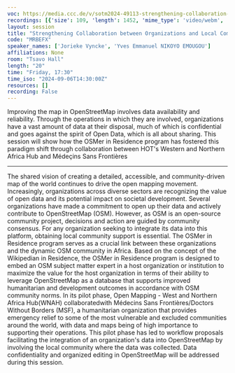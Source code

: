 ```yaml
---
voc: https://media.ccc.de/v/sotm2024-49113-strengthening-collaboration-between-organizations-and-local-communities-in-west-africa-through-the-osmer-in-residence-program
recordings: [{'size': 109, 'length': 1452, 'mime_type': 'video/webm', 'language': 'eng', 'filename': 'sotm2024-49113-eng-Strengthening_Collaboration_between_Organizations_and_Local_Communities_in_West_Africa_Through_the_OSMer_in_Residence_Program_webm-hd.webm', 'state': 'new', 'folder': 'webm-hd', 'high_quality': True, 'width': 1920, 'height': 1080, 'updated_at': '2024-11-12T20:10:47.082+01:00', 'recording_url': 'https://cdn.media.ccc.de/events/sotm/2024/webm-hd/sotm2024-49113-eng-Strengthening_Collaboration_between_Organizations_and_Local_Communities_in_West_Africa_Through_the_OSMer_in_Residence_Program_webm-hd.webm', 'url': 'https://api.media.ccc.de/public/recordings/81410', 'event_url': 'https://api.media.ccc.de/public/events/a355ff1c-57e5-5199-a88f-e2619e4eef55', 'conference_url': 'https://api.media.ccc.de/public/conferences/sotm2024'}, {'size': 57, 'length': 1452, 'mime_type': 'video/webm', 'language': 'eng', 'filename': 'sotm2024-49113-eng-Strengthening_Collaboration_between_Organizations_and_Local_Communities_in_West_Africa_Through_the_OSMer_in_Residence_Program_webm-sd.webm', 'state': 'new', 'folder': 'webm-sd', 'high_quality': False, 'width': 720, 'height': 576, 'updated_at': '2024-11-12T19:42:55.797+01:00', 'recording_url': 'https://cdn.media.ccc.de/events/sotm/2024/webm-sd/sotm2024-49113-eng-Strengthening_Collaboration_between_Organizations_and_Local_Communities_in_West_Africa_Through_the_OSMer_in_Residence_Program_webm-sd.webm', 'url': 'https://api.media.ccc.de/public/recordings/81406', 'event_url': 'https://api.media.ccc.de/public/events/a355ff1c-57e5-5199-a88f-e2619e4eef55', 'conference_url': 'https://api.media.ccc.de/public/conferences/sotm2024'}, {'size': 22, 'length': 1452, 'mime_type': 'audio/mpeg', 'language': 'eng', 'filename': 'sotm2024-49113-eng-Strengthening_Collaboration_between_Organizations_and_Local_Communities_in_West_Africa_Through_the_OSMer_in_Residence_Program_mp3.mp3', 'state': 'new', 'folder': 'mp3', 'high_quality': False, 'width': 0, 'height': 0, 'updated_at': '2024-11-12T19:32:33.266+01:00', 'recording_url': 'https://cdn.media.ccc.de/events/sotm/2024/mp3/sotm2024-49113-eng-Strengthening_Collaboration_between_Organizations_and_Local_Communities_in_West_Africa_Through_the_OSMer_in_Residence_Program_mp3.mp3', 'url': 'https://api.media.ccc.de/public/recordings/81403', 'event_url': 'https://api.media.ccc.de/public/events/a355ff1c-57e5-5199-a88f-e2619e4eef55', 'conference_url': 'https://api.media.ccc.de/public/conferences/sotm2024'}, {'size': 36, 'length': 1452, 'mime_type': 'video/mp4', 'language': 'eng', 'filename': 'sotm2024-49113-eng-Strengthening_Collaboration_between_Organizations_and_Local_Communities_in_West_Africa_Through_the_OSMer_in_Residence_Program_sd.mp4', 'state': 'new', 'folder': 'h264-sd', 'high_quality': False, 'width': 720, 'height': 576, 'updated_at': '2024-11-12T19:32:03.198+01:00', 'recording_url': 'https://cdn.media.ccc.de/events/sotm/2024/h264-sd/sotm2024-49113-eng-Strengthening_Collaboration_between_Organizations_and_Local_Communities_in_West_Africa_Through_the_OSMer_in_Residence_Program_sd.mp4', 'url': 'https://api.media.ccc.de/public/recordings/81402', 'event_url': 'https://api.media.ccc.de/public/events/a355ff1c-57e5-5199-a88f-e2619e4eef55', 'conference_url': 'https://api.media.ccc.de/public/conferences/sotm2024'}, {'size': 83, 'length': 1452, 'mime_type': 'video/mp4', 'language': 'eng', 'filename': 'sotm2024-49113-eng-Strengthening_Collaboration_between_Organizations_and_Local_Communities_in_West_Africa_Through_the_OSMer_in_Residence_Program_hd.mp4', 'state': 'new', 'folder': 'h264-hd', 'high_quality': True, 'width': 1920, 'height': 1080, 'updated_at': '2024-11-12T19:26:19.065+01:00', 'recording_url': 'https://cdn.media.ccc.de/events/sotm/2024/h264-hd/sotm2024-49113-eng-Strengthening_Collaboration_between_Organizations_and_Local_Communities_in_West_Africa_Through_the_OSMer_in_Residence_Program_hd.mp4', 'url': 'https://api.media.ccc.de/public/recordings/81399', 'event_url': 'https://api.media.ccc.de/public/events/a355ff1c-57e5-5199-a88f-e2619e4eef55', 'conference_url': 'https://api.media.ccc.de/public/conferences/sotm2024'}]
layout: session
title: "Strengthening Collaboration between Organizations and Local Communities in West Africa Through the OSMer in Residence Program"
code: "MRBEFX"
speaker_names: ['Jorieke Vyncke', 'Yves Emmanuel NIKOYO EMOUGOU']
affiliations: None
room: "Tsavo Hall"
length: "20"
time: "Friday, 17:30"
time_iso: "2024-09-06T14:30:00Z"
resources: []
recording: False
---
```


Improving the map in OpenStreetMap involves data availability and reliability. Through the operations in which they are involved, organizations have a vast amount of data at their disposal, much of which is confidential and goes against the spirit of Open Data, which is all about sharing.  This session will show how the OSMer in Residence program has fostered this paradigm shift through collaboration between HOT's Western and Northern Africa Hub and Médeçins Sans Frontières

<hr>

The shared vision of creating a detailed, accessible, and community-driven map of the world continues to drive the open mapping movement. Increasingly, organizations across diverse sectors are recognizing the value of open data and its potential impact on societal development.
Several organizations have made a commitment to open up their data and actively contribute to OpenStreetMap (OSM). However, as OSM is an open-source community project, decisions and action are guided by community consensus. For any organization seeking to integrate its data into this platform, obtaining local community support is essential.
The OSMer in Residence program serves as a crucial link between these organizations and the dynamic OSM community in Africa. Based on the concept of the Wikipedian in Residence, the OSMer in Residence program is designed to embed an OSM subject matter expert in a host organization or institution to maximize the value for the host organization in terms of their ability to leverage OpenStreetMap as a database that supports improved humanitarian and development outcomes in accordance with OSM community norms.
In its pilot phase, Open Mapping - West and Northern Africa Hub(WNAH) collaboratedwith Médecins Sans Frontières/Doctors Without Borders (MSF), a humanitarian organization that provides emergency relief to some of the most vulnerable and excluded communities around the world, with data and maps being of high importance to supporting their operations. This pilot phase has led to workflow proposals facilitating the integration of an organization's data into OpenStreetMap by involving the local community where the data was collected. Data confidentiality and organized editing in OpenStreetMap will be addressed during this session.

